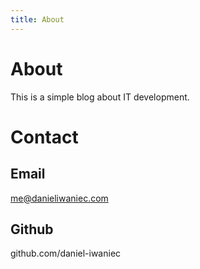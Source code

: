 ```yaml
---
title: About
---
```


# About
This is a simple blog about IT development.

# Contact
## Email
me@danieliwaniec.com
## Github
github.com/daniel-iwaniec
